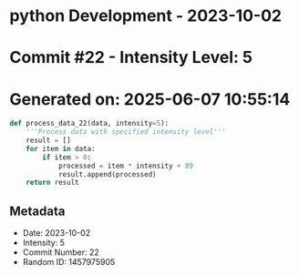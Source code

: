 ﻿# python Development - 2023-10-02
# Commit #22 - Intensity Level: 5
# Generated on: 2025-06-07 10:55:14
```python
def process_data_22(data, intensity=5):
    '''Process data with specified intensity level'''
    result = []
    for item in data:
        if item > 0:
            processed = item * intensity + 89
            result.append(processed)
    return result
```
## Metadata
- Date: 2023-10-02
- Intensity: 5
- Commit Number: 22
- Random ID: 1457975905
